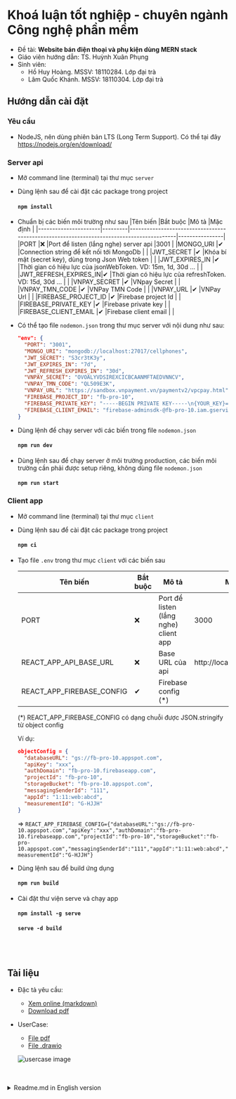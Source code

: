 # Khoá luận tốt nghiệp - chuyên ngành Công nghệ phần mềm

- Đề tài: **Website bán điện thoại và phụ kiện dùng MERN stack**
- Giáo viên hướng dẫn: TS. Huỳnh Xuân Phụng
- Sinh viên:
  - Hồ Huy Hoàng. MSSV: 18110284. Lớp đại trà
  - Lâm Quốc Khánh. MSSV: 18110304. Lớp đại trà

## Hướng dẫn cài đặt

### Yêu cầu

- NodeJS, nên dùng phiên bản LTS (Long Term Support). Có thể tại đây https://nodejs.org/en/download/

### Server api

- Mở command line (terminal) tại thư mục `server`
- Dùng lệnh sau để cài đặt các package trong project
  #### `npm install`
- Chuẩn bị các biến môi trường như sau
  |Tên biến |Bắt buộc |Mô tả |Mặc định |
  |----------------------|---------|------------------------------------------------------------------------------------------|----------------|
  |PORT |❌ |Port để listen (lắng nghe) server api |3001 |
  |MONGO_URI |✔ |Connection string để kết nối tới MongoDb | |
  |JWT_SECRET |✔ |Khóa bí mật (secret key), dùng trong Json Web token | |
  |JWT_EXPIRES_IN |✔ |Thời gian có hiệu lực của jsonWebToken. VD: 15m, 1d, 30d ... | |
  |JWT_REFRESH_EXPIRES_IN|✔ |Thời gian có hiệu lực của refreshToken. VD: 15d, 30d ... | |
  |VNPAY_SECRET |✔ |VNpay Secret | |
  |VNPAY_TMN_CODE |✔ |VNPay TMN Code | |
  |VNPAY_URL |✔ |VNPay Url | |
  |FIREBASE_PROJECT_ID |✔ |Firebase project Id | |
  |FIREBASE_PRIVATE_KEY |✔ |Firebase private key | |
  |FIREBASE_CLIENT_EMAIL |✔ |Firebase client email | |

- Có thể tạo file `nodemon.json` trong thư mục server với nội dung như sau:
  ```json
  "env": {
  	"PORT": "3001",
  	"MONGO_URI": "mongodb://localhost:27017/cellphones",
  	"JWT_SECRET": "S3cr3tK3y",
  	"JWT_EXPIRES_IN": "7d",
  	"JWT_REFRESH_EXPIRES_IN": "30d",
  	"VNPAY_SECRET": "OVOALYVDSIREXCICBCAANMFTAEDVNNCV",
  	"VNPAY_TMN_CODE": "QL509E3K",
  	"VNPAY_URL": "https://sandbox.vnpayment.vn/paymentv2/vpcpay.html",
  	"FIREBASE_PROJECT_ID": "fb-pro-10",
  	"FIREBASE_PRIVATE_KEY": "-----BEGIN PRIVATE KEY-----\n{YOUR_KEY}==\n-----END PRIVATE KEY-----\n",
  	"FIREBASE_CLIENT_EMAIL": "firebase-adminsdk-@fb-pro-10.iam.gserviceaccount.com"
  }
  ```
- Dùng lệnh để chạy server với các biến trong file `nodemon.json`

  #### `npm run dev`

- Dùng lệnh sau để chạy server ở môi trường production, các biến môi trường cần phải được setup riêng, không dùng file `nodemon.json`
  #### `npm run start`

### Client app

- Mở command line (terminal) tại thư mục `client`
- Dùng lệnh sau để cài đặt các package trong project
  #### `npm ci`
- Tạo file `.env` trong thư mục `client` với các biến sau

  | Tên biến                  | Bắt buộc | Mô tả                                 | Mặc định                     |
  | ------------------------- | -------- | ------------------------------------- | ---------------------------- |
  | PORT                      | ❌       | Port để listen (lắng nghe) client app | 3000                         |
  | REACT_APP_API_BASE_URL    | ❌       | Base URL của api                      | http://localhost:3001/api/v1 |
  | REACT_APP_FIREBASE_CONFIG | ✔       | Firebase config (\*)                  |                              |

  (\*) REACT_APP_FIREBASE_CONFIG có dạng chuỗi được JSON.stringify từ object config

  Ví dụ:

  ```json
  objectConfig = {
    "databaseURL": "gs://fb-pro-10.appspot.com",
    "apiKey": "xxx",
    "authDomain": "fb-pro-10.firebaseapp.com",
    "projectId": "fb-pro-10",
    "storageBucket": "fb-pro-10.appspot.com",
    "messagingSenderId": "111",
    "appId": "1:11:web:abcd",
    "measurementId": "G-HJJH"
  }
  ```

  => `REACT_APP_FIREBASE_CONFIG={"databaseURL":"gs://fb-pro-10.appspot.com","apiKey":"xxx","authDomain":"fb-pro-10.firebaseapp.com","projectId":"fb-pro-10","storageBucket":"fb-pro-10.appspot.com","messagingSenderId":"111","appId":"1:11:web:abcd","measurementId":"G-HJJH"}`

- Dùng lệnh sau để build ứng dụng
  #### `npm run build`
- Cài đặt thư viện serve và chạy app
  #### `npm install -g serve`
  #### `serve -d build`

<br>
<br>

## Tài liệu

- Đặc tả yêu cầu:
  - [Xem online (markdown)](./docs/00_vi_UserRequirement.md)
  - [Download pdf](./docs/00_vi_UserRequirement.pdf)
- UserCase:

  - [File pdf](./docs/01_vi_Usercase.pdf)
  - [File .drawio](./docs/01_vi_Usercase.drawio)

  ![usercase image](./docs/images/usercase.svg)

<br>
<br>

<details>
  <summary>Readme.md in English version</summary>
# [Under construction] eCommerce website for Cellphones and accessories store

<br>
<br>

## Overview

- Technical: **MERN Stack** (**M**ongoDB **E**xpress **R**eact **N**odeJs)
- Subject: Essay on software engineering (Tiểu luận chuyên ngành Công nghệ phần mềm - Hệ đại trà).
- Instructor: PhD. **Phung** Huynh Xuan
- Authors:
  - **Hoang** Ho Huy <@hohuyhoangg>
  - **Khanh** Lam Quoc <@quockhanhtn>

<br>
<br>

## Documents (in Vietnamese)

- [UserRequirement](./docs/00_vi_UserRequirement.md)
- [UserCase (was drew with draw.io)](./docs/01_vi_Usercase.drawio)
  <details>
    <summary>Click to show usercase</summary>

  ![usercase image](./docs/images/usercase.svg)
  </details>

<br>
<br>

## Project Structure

<pre>
<b>project</b>
├── docs   (Document of project)
├── client (Frontend using React JS)
├── server (Backend using Node with Express library and MongoDB for database)
</pre>

<br>
<br>

</details>
